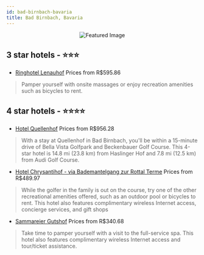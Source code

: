 ```yaml
---
id: bad-birnbach-bavaria
title: Bad Birnbach, Bavaria
---
```


<center><img src="https://i.travelapi.com/hotels/35000000/34290000/34287500/34287407/e0cdb785_z.jpg" alt="Featured Image" /></center>


##  3 star hotels - ⭐️⭐️⭐️

-    [Ringhotel Lenauhof](https://www.hurb.com/br/hotels/bad-birnbach/ringhotel-lenauhof-JNP-JP637387?cmp=18055) Prices from R$595.86
   > Pamper yourself with onsite massages or enjoy recreation amenities such as bicycles to rent.

##  4 star hotels - ⭐️⭐️⭐️⭐️

-    [Hotel Quellenhof](https://www.hurb.com/br/hotels/bad-birnbach/hotel-quellenhof-JNP-JP450509?cmp=18055) Prices from R$956.28
   > With a stay at Quellenhof in Bad Birnbach, you'll be within a 15-minute drive of Bella Vista Golfpark and Beckenbauer Golf Course. This 4-star hotel is 14.8 mi (23.8 km) from Haslinger Hof and 7.8 mi (12.5 km) from Audi Golf Course.
-    [Hotel Chrysantihof - via Bademantelgang zur Rottal Terme](https://www.hurb.com/br/hotels/bad-birnbach/hotel-chrysantihof-via-bademantelgang-zur-rottal-terme-JNP-JP992884?cmp=18055) Prices from R$489.97
   > While the golfer in the family is out on the course, try one of the other recreational amenities offered, such as an outdoor pool or bicycles to rent. This hotel also features complimentary wireless Internet access, concierge services, and gift shops
-    [Sammareier Gutshof](https://www.hurb.com/br/hotels/bad-birnbach/sammareier-gutshof-JNP-JP294837?cmp=18055) Prices from R$340.68
   > Take time to pamper yourself with a visit to the full-service spa. This hotel also features complimentary wireless Internet access and tour/ticket assistance.
